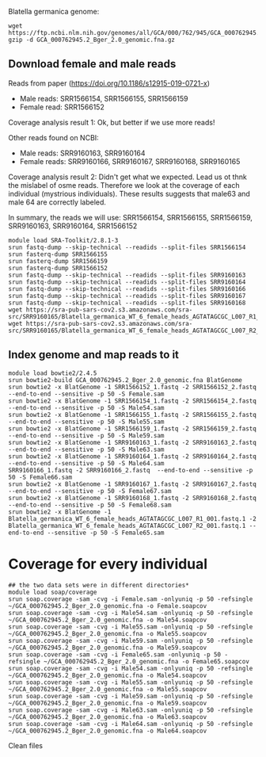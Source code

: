 Blatella germanica genome:
```
wget https://ftp.ncbi.nlm.nih.gov/genomes/all/GCA/000/762/945/GCA_000762945.2_Bger_2.0/GCA_000762945.2_Bger_2.0_genomic.fna.gz
gzip -d GCA_000762945.2_Bger_2.0_genomic.fna.gz  
```
## Download female and male reads
Reads from paper (https://doi.org/10.1186/s12915-019-0721-x)

- Male reads: SRR1566154, SRR1566155, SRR1566159
- Female read: SRR1566152

Coverage analysis result 1: Ok, but better if we use more reads!

Other reads found on NCBI:
- Male reads: SRR9160163, SRR9160164
- Female reads: SRR9160166, SRR9160167, SRR9160168, SRR9160165

Coverage analysis result 2: Didn't get what we expected. Lead us ot thnk the mislabel of osme reads. Therefore we look at the coverage of each individual (mystrious individuals). These results suggests that male63 and male 64 are correctly labeled.

In summary, the reads we will use: SRR1566154, SRR1566155, SRR1566159, SRR9160163, SRR9160164, SRR1566152

```
module load SRA-Toolkit/2.8.1-3
srun fastq-dump --skip-technical --readids --split-files SRR1566154
srun fasterq-dump SRR1566155
srun fasterq-dump SRR1566159
srun fasterq-dump SRR1566152
srun fastq-dump --skip-technical --readids --split-files SRR9160163
srun fastq-dump --skip-technical --readids --split-files SRR9160164
srun fastq-dump --skip-technical --readids --split-files SRR9160166
srun fastq-dump --skip-technical --readids --split-files SRR9160167
srun fastq-dump --skip-technical --readids --split-files SRR9160168
wget https://sra-pub-sars-cov2.s3.amazonaws.com/sra-src/SRR9160165/Blatella_germanica_WT_6_female_heads_AGTATAGCGC_L007_R1_001.fastq.1
wget https://sra-pub-sars-cov2.s3.amazonaws.com/sra-src/SRR9160165/Blatella_germanica_WT_6_female_heads_AGTATAGCGC_L007_R2_001.fastq.1

```
## Index genome and map reads to it
```
module load bowtie2/2.4.5
srun bowtie2-build GCA_000762945.2_Bger_2.0_genomic.fna BlatGenome
srun bowtie2 -x BlatGenome -1 SRR1566152_1.fastq -2 SRR1566152_2.fastq --end-to-end --sensitive -p 50 -S Female.sam
srun bowtie2 -x BlatGenome -1 SRR1566154_1.fastq -2 SRR1566154_2.fastq --end-to-end --sensitive -p 50 -S Male54.sam
srun bowtie2 -x BlatGenome -1 SRR1566155_1.fastq -2 SRR1566155_2.fastq --end-to-end --sensitive -p 50 -S Male55.sam
srun bowtie2 -x BlatGenome -1 SRR1566159_1.fastq -2 SRR1566159_2.fastq --end-to-end --sensitive -p 50 -S Male59.sam
srun bowtie2 -x BlatGenome -1 SRR9160163_1.fastq -2 SRR9160163_2.fastq  --end-to-end --sensitive -p 50 -S Male63.sam
srun bowtie2 -x BlatGenome -1 SRR9160164_1.fastq -2 SRR9160164_2.fastq  --end-to-end --sensitive -p 50 -S Male64.sam
SRR9160166_1.fastq -2 SRR9160166_2.fastq  --end-to-end --sensitive -p 50 -S Female66.sam
srun bowtie2 -x BlatGenome -1 SRR9160167_1.fastq -2 SRR9160167_2.fastq  --end-to-end --sensitive -p 50 -S Female67.sam
srun bowtie2 -x BlatGenome -1 SRR9160168_1.fastq -2 SRR9160168_2.fastq  --end-to-end --sensitive -p 50 -S Female68.sam
srun bowtie2 -x BlatGenome -1 Blatella_germanica_WT_6_female_heads_AGTATAGCGC_L007_R1_001.fastq.1 -2 Blatella_germanica_WT_6_female_heads_AGTATAGCGC_L007_R2_001.fastq.1 --end-to-end --sensitive -p 50 -S Female65.sam
```
# Coverage for every individual
```
## the two data sets were in different directories*
module load soap/coverage
srun soap.coverage -sam -cvg -i Female.sam -onlyuniq -p 50 -refsingle ~/GCA_000762945.2_Bger_2.0_genomic.fna -o Female.soapcov
srun soap.coverage -sam -cvg -i Male54.sam -onlyuniq -p 50 -refsingle ~/GCA_000762945.2_Bger_2.0_genomic.fna -o Male54.soapcov
srun soap.coverage -sam -cvg -i Male55.sam -onlyuniq -p 50 -refsingle ~/GCA_000762945.2_Bger_2.0_genomic.fna -o Male55.soapcov
srun soap.coverage -sam -cvg -i Male59.sam -onlyuniq -p 50 -refsingle ~/GCA_000762945.2_Bger_2.0_genomic.fna -o Male59.soapcov
srun soap.coverage -sam -cvg -i Female65.sam -onlyuniq -p 50 -refsingle ~/GCA_000762945.2_Bger_2.0_genomic.fna -o Female65.soapcov
srun soap.coverage -sam -cvg -i Male54.sam -onlyuniq -p 50 -refsingle ~/GCA_000762945.2_Bger_2.0_genomic.fna -o Male54.soapcov
srun soap.coverage -sam -cvg -i Male55.sam -onlyuniq -p 50 -refsingle ~/GCA_000762945.2_Bger_2.0_genomic.fna -o Male55.soapcov
srun soap.coverage -sam -cvg -i Male59.sam -onlyuniq -p 50 -refsingle ~/GCA_000762945.2_Bger_2.0_genomic.fna -o Male59.soapcov
srun soap.coverage -sam -cvg -i Male63.sam -onlyuniq -p 50 -refsingle ~/GCA_000762945.2_Bger_2.0_genomic.fna -o Male63.soapcov
srun soap.coverage -sam -cvg -i Male64.sam -onlyuniq -p 50 -refsingle ~/GCA_000762945.2_Bger_2.0_genomic.fna -o Male64.soapcov

```
Clean files

